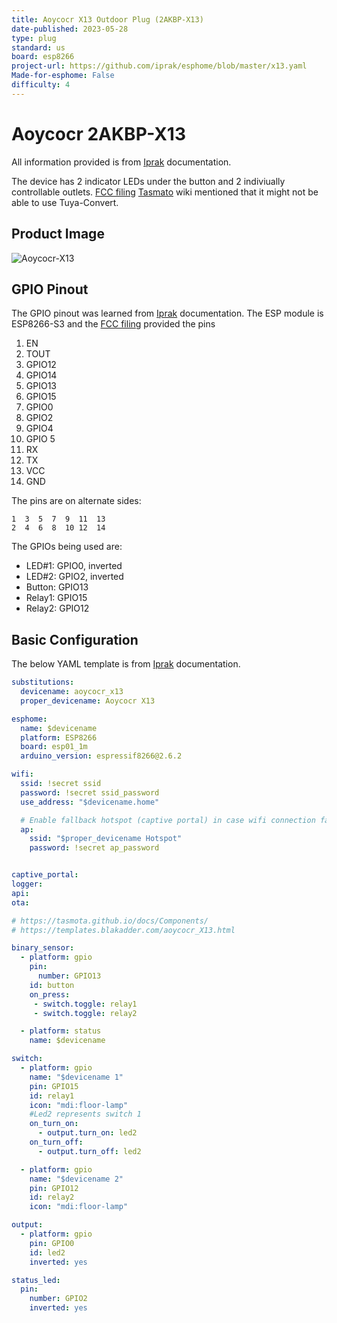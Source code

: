 ```yaml
---
title: Aoycocr X13 Outdoor Plug (2AKBP-X13)
date-published: 2023-05-28
type: plug
standard: us
board: esp8266
project-url: https://github.com/iprak/esphome/blob/master/x13.yaml
Made-for-esphome: False
difficulty: 4
---
```

# Aoycocr 2AKBP-X13

All information provided is from [Iprak](https://github.com/iprak) documentation.

The device has 2 indicator LEDs under the button and 2 indiviually controllable outlets.
[FCC filing](https://fccid.io/2AKBP-X13/)
[Tasmato](https://templates.blakadder.com/aoycocr_X13.html) wiki mentioned that it might not be able to use Tuya-Convert.
## Product Image
![Aoycocr-X13](https://github.com/esphome/esphome-devices/assets/104950813/418feabe-e956-4ce7-aa7f-be78a1aa2b2d)
## GPIO Pinout
The GPIO pinout was learned from [Iprak](https://github.com/iprak/esphome/blob/master/Instructions/Aoycocr-x13.md) documentation.
The ESP module is ESP8266-S3 and the [FCC filing](https://fccid.io/2AKBPESP8266-S3/Users-Manual/User-Manual-3594791) provided the pins

1. EN
2. TOUT
3. GPIO12
4. GPIO14
5. GPIO13
6. GPIO15
7. GPIO0
8. GPIO2
9. GPIO4
10. GPIO 5
11. RX
12. TX
13. VCC
14. GND

The pins are on alternate sides:
```
1  3  5  7  9  11  13
2  4  6  8  10 12  14
```

The GPIOs being used are:
* LED#1:  GPIO0, inverted
* LED#2:  GPIO2, inverted
* Button: GPIO13
* Relay1: GPIO15
* Relay2: GPIO12
## Basic Configuration
The below YAML template is from [Iprak](https://github.com/iprak/esphome/blob/master/x13.yaml) documentation.

```yaml
substitutions:
  devicename: aoycocr_x13
  proper_devicename: Aoycocr X13

esphome:
  name: $devicename
  platform: ESP8266
  board: esp01_1m
  arduino_version: espressif8266@2.6.2

wifi:
  ssid: !secret ssid
  password: !secret ssid_password
  use_address: "$devicename.home"

  # Enable fallback hotspot (captive portal) in case wifi connection fails
  ap:
    ssid: "$proper_devicename Hotspot"
    password: !secret ap_password


captive_portal:
logger:
api:
ota:

# https://tasmota.github.io/docs/Components/
# https://templates.blakadder.com/aoycocr_X13.html

binary_sensor:
  - platform: gpio
    pin:
      number: GPIO13
    id: button
    on_press:
     - switch.toggle: relay1
     - switch.toggle: relay2

  - platform: status
    name: $devicename

switch:
  - platform: gpio
    name: "$devicename 1"
    pin: GPIO15
    id: relay1
    icon: "mdi:floor-lamp"
    #Led2 represents switch 1
    on_turn_on:
      - output.turn_on: led2
    on_turn_off:
      - output.turn_off: led2

  - platform: gpio
    name: "$devicename 2"
    pin: GPIO12
    id: relay2
    icon: "mdi:floor-lamp"

output:
  - platform: gpio
    pin: GPIO0
    id: led2
    inverted: yes

status_led:
  pin:
    number: GPIO2
    inverted: yes
```

